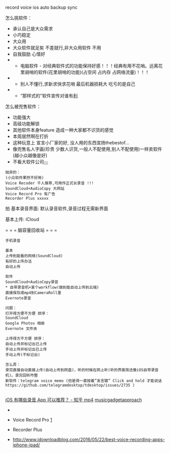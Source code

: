
record voice ios auto backup sync

怎么挑软件：
- 承认自己是大众需求
- 小巧稳定
- 大众用
- 大众软件就足矣 不差就行,非大众用软件 不用
- 自我鼓励 心情好
- - 电脑软件 - 对经典软件式的功能保持好感！！！经典有用不花哨。远离花里胡哨的软件(花里胡哨的功能)(占空间 占内存 占网络流量)！！！
- - 别人不懂行,求新求快求花哨 最后机器损耗大 吃亏的是自己
- - “那样式的”软件宣传对谁有[利](https://github.com/7900ms/000nottheater_deserted_systemlibrary/blob/master/supplementary/chain-听行家的导致被坑.md)

怎么被兜售软件：
- 功能强大
- 高级功能解锁
- 其他软件本身feature 造成一种大家都不识货的感觉
- 本周居然啊在打折
- 这种玩意上 宣言小厂家的好, 没人用的东西宣扬thebestof...
- 像兜售名人字画(珍贵 少数人识货,一般人不配使用,别人不配使用)一样卖软件(越小众越像是好)
- 不看大软件公司[--](https://github.com/7900ms/theater_deserted/blob/master/ACDSee的故事.md)

```
抛弃的：
(小众软件果然不好用)
Voice Recoder 千人推荐,可用作正式长录音 !!!
SoundCloud+AudioCopy 大网站
Voice Record Pro 有广告
Recorder Plus xxxxx
```


拍
基本录音界面:
默认录音软件,录音过程无需新界面

基本上传:
iCloud

= = = 脑容量回收站 = = =
```
手机录音

基本
上传到能看的网络(SoundCloud)
有好的上传办法
自动上传

软件
SoundCloud+AudioCopy录音
* 自带录音机+某个workflow(做到能自动上传到云端)
直接保存成mp4到CameraRoll里
Evernote录音

问题：
打开得方便不方便 排序：
SoundCloud
Google Photos 相册
Evernote 文件夹

上传得方不方便 排序：
自动上传并标记出已上传
手动上传并标记出已上传
手动上传(不标记出)

怎么弄：
录完直接自动直接上传(自动上传到网盘)，听的时候在网上听(听的界面简洁像iOS自带录音机)。录完回听咋整
新软件：telegram voice memo (但是得一直按着“发言键” Click and hold 才能说话 https://github.com/telegramdesktop/tdesktop/issues/2735 )


```
[iOS 有哪些录音 App 可以推荐？ - 知乎 mp4](https://www.zhihu.com/question/20878733)
[musicgadgetapproach](https://github.com/7900ms/00nottheater_deserted/tree/master/book/musicgadgetapproach)

-

- Voice Record Pro [1](https://youtu.be/OlVOn0XxKIk?t=6m16s)
- Recorder Plus

- http://www.idownloadblog.com/2016/05/22/best-voice-recording-apps-iphone-ipad/
